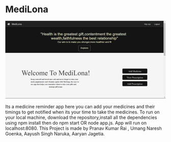 # MediLona

![alt text](./Screenshot%20(32).png)

Its a medicine reminder app here you can add your medicines and their timings to get notified when its your time to take the medicines.
To run on your local machine, download the repository,install all the dependencies using npm install
then do npm start OR node app.js.
App will run on localhost:8080. 
This Project is made by Pranav Kumar Rai , Umang Naresh Goenka, Aayush Singh Naruka, Aaryan Jagetia.



